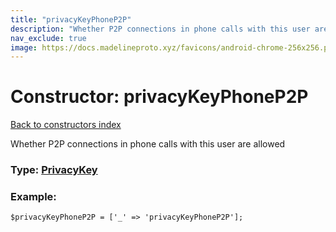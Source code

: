 ```yaml
---
title: "privacyKeyPhoneP2P"
description: "Whether P2P connections in phone calls with this user are allowed"
nav_exclude: true
image: https://docs.madelineproto.xyz/favicons/android-chrome-256x256.png
---
```

# Constructor: privacyKeyPhoneP2P  
[Back to constructors index](/API_docs/constructors/index.html)



Whether P2P connections in phone calls with this user are allowed




### Type: [PrivacyKey](/API_docs/types/PrivacyKey.html)


### Example:

```
$privacyKeyPhoneP2P = ['_' => 'privacyKeyPhoneP2P'];
```  
